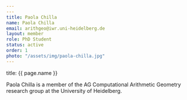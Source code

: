```yaml
---
---
title: Paola Chilla
name: Paola Chilla
email: arithgeo@iwr.uni-heidelberg.de
layout: member
role: PhD Student
status: active
order: 1
photo: "/assets/img/paola-chilla.jpg"
---
```



title: {{ page.name }}

Paola Chilla is a member of the AG Computational Arithmetic Geometry research group at the University of Heidelberg.